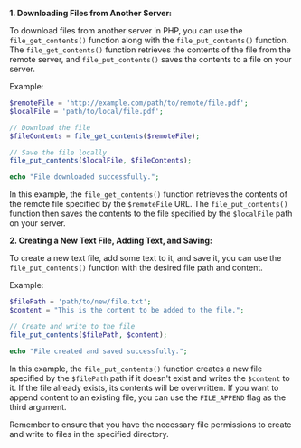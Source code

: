 **1. Downloading Files from Another Server:**

To download files from another server in PHP, you can use the `file_get_contents()` function along with the `file_put_contents()` function. The `file_get_contents()` function retrieves the contents of the file from the remote server, and `file_put_contents()` saves the contents to a file on your server.

Example:
```php
$remoteFile = 'http://example.com/path/to/remote/file.pdf';
$localFile = 'path/to/local/file.pdf';

// Download the file
$fileContents = file_get_contents($remoteFile);

// Save the file locally
file_put_contents($localFile, $fileContents);

echo "File downloaded successfully.";
```

In this example, the `file_get_contents()` function retrieves the contents of the remote file specified by the `$remoteFile` URL. The `file_put_contents()` function then saves the contents to the file specified by the `$localFile` path on your server.

**2. Creating a New Text File, Adding Text, and Saving:**

To create a new text file, add some text to it, and save it, you can use the `file_put_contents()` function with the desired file path and content.

Example:
```php
$filePath = 'path/to/new/file.txt';
$content = "This is the content to be added to the file.";

// Create and write to the file
file_put_contents($filePath, $content);

echo "File created and saved successfully.";
```

In this example, the `file_put_contents()` function creates a new file specified by the `$filePath` path if it doesn't exist and writes the `$content` to it. If the file already exists, its contents will be overwritten. If you want to append content to an existing file, you can use the `FILE_APPEND` flag as the third argument.

Remember to ensure that you have the necessary file permissions to create and write to files in the specified directory.
